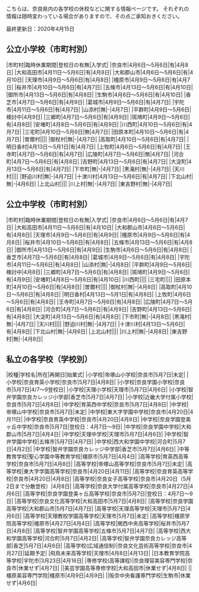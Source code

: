 こちらは、奈良県内の各学校の休校などに関する情報ページです。
それぞれの情報は随時変わっている場合がありますので、その点ご承知おきください。

最終更新日：2020年4月15日

## 公立小学校（市町村別）

|市町村|臨時休業期間|登校日の有無|入学式|
|奈良市|4月6日～5月6日|有|4月8日|
|大和高田市|4月11日～5月6日|有|4月8日|
|大和郡山市|4月6日～5月6日|有|4月10日|
|天理市|4月9日～5月6日|有|4月8日|
|橿原市|4月9日～5月6日|有|4月7日|
|桜井市|4月10日～5月6日|有|4月7日|
|五條市|4月13日～5月6日|有|4月10日|
|御所市|4月13日～5月6日|有|4月8日|
|生駒市|4月6日～5月6日|有|4月10日|
|香芝市|4月7日～5月6日|有|4月9日|
|葛城市|4月9日～5月6日|有|4月7日|
|宇陀市|4月11日～5月6日|有|4月7日|
|山添村|無|-|4月7日|
|平群町|4月9日～5月6日|検討中|4月9日|
|三郷町|4月7日～5月6日|有|4月9日|
|斑鳩町|4月9日～5月6日|有|4月8日|
|安堵町|4月8日～5月6日|有|4月9日|
|川西町|4月10日～5月6日|有|4月7日|
|三宅町|4月10日～5月6日|無|4月7日|
|田原本町|4月10日～5月6日|有|4月7日|
|曽爾村||||
|御杖村|無|-|4月7日|
|高取町|4月10日～5月6日|有|4月7日|
|明日香村|4月13日～5月1日|有|4月7日|
|上牧町|4月6日～5月6日|有|4月7日|
|王寺町|4月7日～5月6日|有|4月7日|
|広陵町|4月7日～5月6日|無|4月7日|
|河合町|4月7日～5月6日|有|4月8日|
|吉野町|4月13日～5月6日|有|4月7日|
|大淀町|4月13日～5月6日|有|4月7日|
|下市町|無|-|4月7日|
|黒滝村|無|-|4月7日|
|天川村||||
|野迫川村|無|-|4月7日|
|十津川村|4月13日～5月6日|有|4月7日|
|下北山村|無|-|4月6日|
|上北山村||||
|川上村|無|-|4月7日|
|東吉野村|無|-|4月7日|

## 公立中学校（市町村別）

|市町村|臨時休業期間|登校日の有無|入学式|
|奈良市|4月6日～5月6日|有|4月7日|
|大和高田市|4月11日～5月6日|有|4月10日|
|大和郡山市|4月6日～5月6日|有|4月8日|
|天理市|4月9日～5月6日|有|4月9日|
|橿原市|4月9日～5月6日|有|4月8日|
|桜井市|4月10日～5月6日|有|4月8日|
|五條市|4月13日～5月6日|有|4月8日|
|御所市|4月13日～5月6日|有|4月9日|
|生駒市|4月6日～5月6日|有|4月8日|
|香芝市|4月7日～5月6日|有|4月8日|
|葛城市|4月9日～5月6日|有|4月8日|
|宇陀市|4月11日～5月6日|有|4月8日|
|山添村|無|-|4月8日|
|平群町|4月9日～5月6日|検討中|4月8日|
|三郷町|4月7日～5月6日|有|4月8日|
|斑鳩町|4月9日～5月6日|有|4月9日|
|安堵町|4月8日～5月6日|有|4月10日|
|川西町||||
|三宅町||||
|田原本町|4月10日～5月6日|有|4月8日|
|曽爾村||||
|御杖村|無|-|4月8日|
|高取町|4月10日～5月6日|有|4月8日|
|明日香村|4月13日～5月1日|有|4月8日|
|上牧町|4月6日～5月6日|有|4月8日|
|王寺町|4月7日～5月6日|有|4月8日|
|広陵町|4月7日～5月6日|有|4月8日|
|河合町|4月7日～5月6日|有|4月9日|
|吉野町|4月13日～5月6日|有|4月8日|
|大淀町|4月13日～5月6日|有|4月8日|
|下市町|無|-|4月8日|
|黒滝村|無|-|4月7日|
|天川村||||
|野迫川村|無|-|4月7日|
|十津川村|4月13日～5月6日|有|4月8日|
|下北山村|無|-|4月6日|
|上北山村||||
|川上村|無|-|4月8日|
|東吉野村|無|-|4月8日|

## 私立の各学校（学校別）

|校種|学校名|所在|再開日|始業式|
|小学校|帝塚山小学校|奈良市|5月7日|未定|
|小学校|奈良育英小学校|奈良市|5月7日|4月8日|
|小学校|奈良学園小学校|奈良市|5月7日|4/7～9登校日|
|小学校|天理小学校|天理市|5月7日|4月6日|
|小学校|智弁学園奈良カレッジ小学部|香芝市|5月7日|4月7日|
|小学校|近畿大学付属小学校|奈良市|5月7日|4月8日|
|中学校|育英西中学校|奈良市|5月7日|4月8日|
|中学校|帝塚山中学校|奈良市|5月7日|未定|
|中学校|東大字学園中学校|奈良市|4月20日|4月11日|
|中学校|奈良育英中学校|奈良市|4月20日|4月8日|
|中学校|奈良学園登美ヶ丘中学校|奈良市|5月7日|登校日：4月7日～9日|
|中学校|奈良学園中学校|大和郡山市|5月7日|4月4日|
|中学校|天理中学校|天理市|5月7日|4月6日|
|中学校|智弁学園中学校|五條市|5月7日|4月7日|
|中学校|西大和学園中学校|河合町|5月7日|4月2日|
|中学校|智弁学園奈良カレッジ中学部|香芝市|5月7日|4月6日|
|中等教育学校|聖心学園中等教育学校|橿原市|5月7日|4月4日|
|高等学校|育英西高等学校|奈良市|5月7日|4月8日|
|高等学校|帝塚山高等学校|奈良市|5月7日|未定|
|高等学校|東大字学園高等学校|奈良市|4月20日|4月11日|
|高等学校|奈良育英高等学校|奈良市|4月20日|4月8日|
|高等学校|奈良女子高等学校|奈良市|4月20日（5月2日まで分散登校）|4月8日|
|高等学校|奈良大学付属高等学校|奈良市|4月27日|4月6日|
|高等学校|奈良学園登美ヶ丘高等学校|奈良市|5月7日|登校日：4月7日～9日|
|高等学校|奈良文化高等学校|大和高田市|5月7日|4月8日|
|高等学校|奈良学園高等学校|大和郡山市|5月7日|4月7日|
|高等学校|天理高等学校|天理市|5月7日|4月6日|
|高等学校|天理教校学園高等学校|天理市|5月7日|未定|
|高等学校|橿原学院高等学校|橿原市|4月27日|4月4日|
|高等学校|関西中央高等学校|桜井市|5月7日|4月8日|
|高等学校|智弁学園高等学校|五條市|5月7日|4月7日|
|高等学校|西大和学園高等学校|河合町|5月7日|4月2日|
|高等学校|智弁学園奈良カレッジ高等部|香芝|5月7日|4月6日|
|高等学校(広域通信制)|奈良文化芸術高等学校|奈良市|4月27日|延期予定|
|飛鳥未来高等学校|天理市|4月8日|4月13日|
|日本教育学院高等学校|宇陀市|3月23日|4月16日|
|専修学校(高等課程)|奈良理容美容専門学校|奈良市|休業せず|4月7日|
||美芸学園高等専修学校|大和高田市|休業せず|4月8日|
||橿原美容専門学院|橿原市|4月9日|4月9日|
||阪奈中央看護専門学校|生駒市|休業せず|4月6日|
